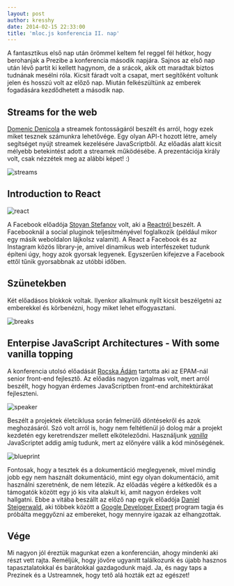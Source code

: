 ```yaml
---
layout: post
author: kresshy
date: 2014-02-15 22:33:00
title: 'mloc.js konferencia II. nap'
---
```


A fantasztikus első nap után örömmel keltem fel reggel fél hétkor, hogy berohanjak a Prezibe a konferencia második napjára. Sajnos az első nap után lévő partit ki kellett hagynom, de a srácok, akik ott maradtak biztos tudnának mesélni róla. Kicsit fáradt volt a csapat, mert segítőként voltunk jelen és hosszú volt az előző nap. Miután felkészültünk az emberek fogadására kezdődhetett a második nap.

## Streams for the web

[Domenic Denicola](https://twitter.com/domenic) a streamek fontosságáról beszélt és arról, hogy ezek miket tesznek számunkra lehetővége. Egy olyan API-t hozott létre, amely segítséget nyújt streamek kezelésére JavaScriptből. Az előadás alatt kicsit mélyebb betekintést adott a streamek működésébe. A prezentációja király volt, csak nézzétek meg az alábbi képet! :)

![streams](https://dl.dropboxusercontent.com/u/31443466/2014-02-14%2009.59.59.jpg)

## Introduction to React

![react](https://dl.dropboxusercontent.com/u/31443466/2014-02-14%2010.37.52.jpg)

A Facebook előadója [Stoyan Stefanov](https://twitter.com/stoyanstefanov) volt, aki a [Reactról ](http://facebook.github.io/react/) beszélt. A Facebooknál a social pluginok teljesítményével foglalkozik (például mikor egy másik weboldalon lájkolsz valamit). A React a Facebook és az Instagram közös library-je, amivel dinamikus web interfészeket tudunk építeni úgy, hogy azok gyorsak legyenek. Egyszerűen kifejezve a Facebook ettől tűnik gyorsabbnak az utóbbi időben.

## Szünetekben

Két előadásos blokkok voltak. Ilyenkor alkalmunk nyílt kicsit beszélgetni az emberekkel és körbenézni, hogy miket lehet elfogyasztani.

![breaks](https://dl.dropboxusercontent.com/u/31443466/2014-02-14%2011.08.31.jpg)

## Enterpise JavaScript Architectures - With some vanilla topping

A konferencia utolsó előadását [Rocska Ádám](https://twitter.com/adam_rocska) tartotta aki az EPAM-nál senior front-end fejlesztő. Az előadás nagyon izgalmas volt, mert arról beszélt, hogy hogyan érdemes JavaScriptben front-end architektúrákat fejleszteni.

![speaker](https://dl.dropboxusercontent.com/u/31443466/2014-02-14%2016.16.36.jpg)

Beszélt a projektek életciklusa során felmerülő döntésekről és azok meghozásáról. Szó volt arról is, hogy nem feltétlenül jó dolog már a projekt kezdetén egy keretrendszer mellett elköteleződni. Használjunk [_vanilla_](http://en.wikipedia.org/wiki/Vanilla_software) JavaScriptet addig amíg tudunk, mert az előnyére válik a kód minőségének.

![blueprint](https://dl.dropboxusercontent.com/u/31443466/2014-02-14%2016.33.07.jpg)

Fontosak, hogy a tesztek és a dokumentáció meglegyenek, mivel mindig jobb egy nem használt dokumentáció, mint egy olyan dokumentáció, amit használni szeretnénk, de nem létezik. Az előadás végére a kétkedők és a támogatók között egy jó kis vita alakult ki, amit nagyon érdekes volt hallgatni. Ebbe a vitába beszállt az előző nap egyik előadója [Daniel Steigerwald](http://steigerwald.cz/), aki többek között a [Google Developer Expert](https://developers.google.com/experts/members/) program tagja és próbálta meggyőzni az embereket, hogy mennyire igazak az elhangzottak.

## Vége

Mi nagyon jól éreztük magunkat ezen a konferencián, ahogy mindenki aki részt vett rajta. Reméljük, hogy jövőre ugyanitt találkozunk és újabb hasznos tapasztalatokkal és barátokkal gazdagodunk majd. Ja, és nagy taps a Prezinek és a Ustreamnek, hogy tető alá hozták ezt az egészet!
